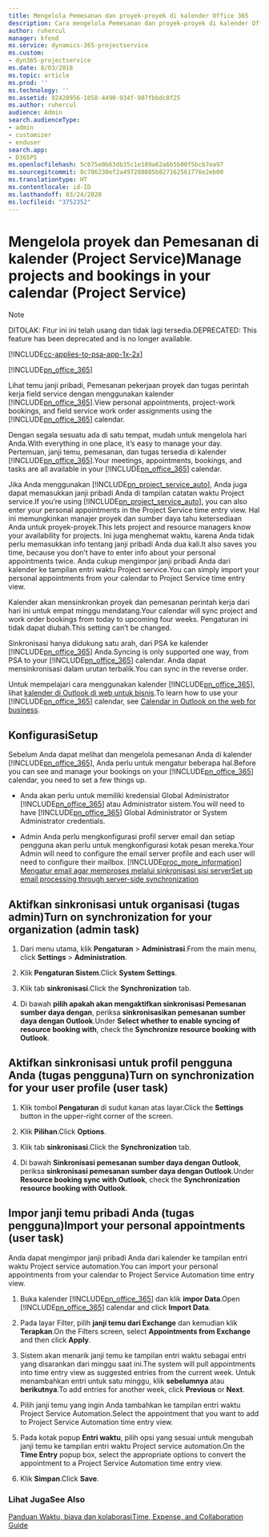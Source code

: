```yaml
---
title: Mengelola Pemesanan dan proyek-proyek di kalender Office 365
description: Cara mengelola Pemesanan dan proyek-proyek di kalender Office 365
author: ruhercul
manager: kfend
ms.service: dynamics-365-projectservice
ms.custom:
- dyn365-projectservice
ms.date: 8/03/2018
ms.topic: article
ms.prod: ''
ms.technology: ''
ms.assetid: 92428956-1058-4490-934f-907fbbdc8f25
ms.author: ruhercul
audience: Admin
search.audienceType:
- admin
- customizer
- enduser
search.app:
- D365PS
ms.openlocfilehash: 5c075e0b63db35c1e189a62a6b5b00f5bcb7ea97
ms.sourcegitcommit: 8c786230ef2a497280885b827162561776e2eb00
ms.translationtype: HT
ms.contentlocale: id-ID
ms.lasthandoff: 03/24/2020
ms.locfileid: "3752352"
---
```

# <a name="manage-projects-and-bookings-in-your-calendar-project-service"></a><span data-ttu-id="ff563-103">Mengelola proyek dan Pemesanan di kalender (Project Service)</span><span class="sxs-lookup"><span data-stu-id="ff563-103">Manage projects and bookings in your calendar (Project Service)</span></span>

> [!Note]
> <span data-ttu-id="ff563-104">DITOLAK: Fitur ini ini telah usang dan tidak lagi tersedia.</span><span class="sxs-lookup"><span data-stu-id="ff563-104">DEPRECATED: This feature has been deprecated and is no longer available.</span></span>

[!INCLUDE[cc-applies-to-psa-app-1x-2x](../includes/cc-applies-to-psa-app-1x-2x.md)]

[!INCLUDE[pn_office_365](../includes/pn-office-365.md)] 

<span data-ttu-id="ff563-105">Lihat temu janji pribadi, Pemesanan pekerjaan proyek dan tugas perintah kerja field service dengan menggunakan kalender [!INCLUDE[pn_office_365](../includes/pn-office-365.md)].</span><span class="sxs-lookup"><span data-stu-id="ff563-105">View personal appointments, project-work bookings, and field service work order assignments using the [!INCLUDE[pn_office_365](../includes/pn-office-365.md)] calendar.</span></span>  
  
 <span data-ttu-id="ff563-106">Dengan segala sesuatu ada di satu tempat, mudah untuk mengelola hari Anda.</span><span class="sxs-lookup"><span data-stu-id="ff563-106">With everything in one place, it’s easy to manage your day.</span></span> <span data-ttu-id="ff563-107">Pertemuan, janji temu, pemesanan, dan tugas tersedia di kalender [!INCLUDE[pn_office_365](../includes/pn-office-365.md)].</span><span class="sxs-lookup"><span data-stu-id="ff563-107">Your meetings, appointments, bookings, and tasks are all available in your [!INCLUDE[pn_office_365](../includes/pn-office-365.md)] calendar.</span></span>  
  
 <span data-ttu-id="ff563-108">Jika Anda menggunakan [!INCLUDE[pn_project_service_auto](../includes/pn-project-service-auto.md)], Anda juga dapat memasukkan janji pribadi Anda di tampilan catatan waktu Project service.</span><span class="sxs-lookup"><span data-stu-id="ff563-108">If you’re using [!INCLUDE[pn_project_service_auto](../includes/pn-project-service-auto.md)], you can also enter your personal appointments in the Project Service time entry view.</span></span> <span data-ttu-id="ff563-109">Hal ini memungkinkan manajer proyek dan sumber daya tahu ketersediaan Anda untuk proyek-proyek.</span><span class="sxs-lookup"><span data-stu-id="ff563-109">This lets project and resource managers know your availability for projects.</span></span> <span data-ttu-id="ff563-110">Ini juga menghemat waktu, karena Anda tidak perlu memasukkan info tentang janji pribadi Anda dua kali.</span><span class="sxs-lookup"><span data-stu-id="ff563-110">It also saves you time, because you don’t have to enter info about your personal appointments twice.</span></span> <span data-ttu-id="ff563-111">Anda cukup mengimpor janji pribadi Anda dari kalender ke tampilan entri waktu Project service.</span><span class="sxs-lookup"><span data-stu-id="ff563-111">You can simply import your personal appointments from your calendar to Project Service time entry view.</span></span>  
  
 <span data-ttu-id="ff563-112">Kalender akan mensinkronkan proyek dan pemesanan perintah kerja dari hari ini untuk empat minggu mendatang.</span><span class="sxs-lookup"><span data-stu-id="ff563-112">Your calendar will sync project and work order bookings from today to upcoming four weeks.</span></span> <span data-ttu-id="ff563-113">Pengaturan ini tidak dapat diubah.</span><span class="sxs-lookup"><span data-stu-id="ff563-113">This setting can’t be changed.</span></span>  
  
 <span data-ttu-id="ff563-114">Sinkronisasi hanya didukung satu arah, dari PSA ke kalender [!INCLUDE[pn_office_365](../includes/pn-office-365.md)] Anda.</span><span class="sxs-lookup"><span data-stu-id="ff563-114">Syncing is only supported one way, from PSA to your [!INCLUDE[pn_office_365](../includes/pn-office-365.md)] calendar.</span></span> <span data-ttu-id="ff563-115">Anda dapat mensinkronisasi dalam urutan terbalik.</span><span class="sxs-lookup"><span data-stu-id="ff563-115">You can sync in the reverse order.</span></span> 
  
 <span data-ttu-id="ff563-116">Untuk mempelajari cara menggunakan kalender [!INCLUDE[pn_office_365](../includes/pn-office-365.md)], lihat [kalender di Outlook di web untuk bisnis](https://support.office.com/article/Calendar-in-Outlook-on-the-web-for-business-5219c457-d1fe-4c2f-9032-1a816b88e936).</span><span class="sxs-lookup"><span data-stu-id="ff563-116">To learn how to use your [!INCLUDE[pn_office_365](../includes/pn-office-365.md)] calendar, see [Calendar in Outlook on the web for business](https://support.office.com/article/Calendar-in-Outlook-on-the-web-for-business-5219c457-d1fe-4c2f-9032-1a816b88e936).</span></span>  
  
## <a name="setup"></a><span data-ttu-id="ff563-117">Konfigurasi</span><span class="sxs-lookup"><span data-stu-id="ff563-117">Setup</span></span>  
 <span data-ttu-id="ff563-118">Sebelum Anda dapat melihat dan mengelola pemesanan Anda di kalender [!INCLUDE[pn_office_365](../includes/pn-office-365.md)], Anda perlu untuk mengatur beberapa hal.</span><span class="sxs-lookup"><span data-stu-id="ff563-118">Before you can see and manage your bookings on your [!INCLUDE[pn_office_365](../includes/pn-office-365.md)] calendar, you need to set a few things up.</span></span>  
  
- <span data-ttu-id="ff563-119">Anda akan perlu untuk memiliki kredensial Global Administrator [!INCLUDE[pn_office_365](../includes/pn-office-365.md)] atau Administrator sistem.</span><span class="sxs-lookup"><span data-stu-id="ff563-119">You will need to have [!INCLUDE[pn_office_365](../includes/pn-office-365.md)] Global Administrator or System Administrator credentials.</span></span>  
  
- <span data-ttu-id="ff563-120">Admin Anda perlu mengkonfigurasi profil server email dan setiap pengguna akan perlu untuk mengkonfigurasi kotak pesan mereka.</span><span class="sxs-lookup"><span data-stu-id="ff563-120">Your Admin will need to configure the email server profile and each user will need to configure their mailbox.</span></span> [!INCLUDE[proc_more_information](../includes/proc-more-information.md)] <span data-ttu-id="ff563-121">[Mengatur email agar memproses melalui sinkronisasi sisi server](../admin/set-up-server-side-synchronization-of-email-appointments-contacts-and-tasks.md)</span><span class="sxs-lookup"><span data-stu-id="ff563-121">[Set up email processing through server-side synchronization](../admin/set-up-server-side-synchronization-of-email-appointments-contacts-and-tasks.md)</span></span>  
  
## <a name="turn-on-synchronization-for-your-organization-admin-task"></a><span data-ttu-id="ff563-122">Aktifkan sinkronisasi untuk organisasi (tugas admin)</span><span class="sxs-lookup"><span data-stu-id="ff563-122">Turn on synchronization for your organization (admin task)</span></span>  
  
1.  <span data-ttu-id="ff563-123">Dari menu utama, klik **Pengaturan** > **Administrasi**.</span><span class="sxs-lookup"><span data-stu-id="ff563-123">From the main menu, click **Settings** > **Administration**.</span></span>  
  
2.  <span data-ttu-id="ff563-124">Klik **Pengaturan Sistem**.</span><span class="sxs-lookup"><span data-stu-id="ff563-124">Click **System Settings**.</span></span>  
  
3.  <span data-ttu-id="ff563-125">Klik tab **sinkronisasi**.</span><span class="sxs-lookup"><span data-stu-id="ff563-125">Click the **Synchronization** tab.</span></span>  
  
4.  <span data-ttu-id="ff563-126">Di bawah **pilih apakah akan mengaktifkan sinkronisasi Pemesanan sumber daya dengan**, periksa **sinkronisasikan pemesanan sumber daya dengan Outlook**.</span><span class="sxs-lookup"><span data-stu-id="ff563-126">Under **Select whether to enable syncing of resource booking with**, check the **Synchronize resource booking with Outlook**.</span></span>  
  
## <a name="turn-on-synchronization-for-your-user-profile-user-task"></a><span data-ttu-id="ff563-127">Aktifkan sinkronisasi untuk profil pengguna Anda (tugas pengguna)</span><span class="sxs-lookup"><span data-stu-id="ff563-127">Turn on synchronization for your user profile (user task)</span></span>  
  
1.  <span data-ttu-id="ff563-128">Klik tombol **Pengaturan** di sudut kanan atas layar.</span><span class="sxs-lookup"><span data-stu-id="ff563-128">Click the **Settings** button in the upper-right corner of the screen.</span></span>  
  
2.  <span data-ttu-id="ff563-129">Klik **Pilihan**.</span><span class="sxs-lookup"><span data-stu-id="ff563-129">Click **Options**.</span></span>  
  
3.  <span data-ttu-id="ff563-130">Klik tab **sinkronisasi**.</span><span class="sxs-lookup"><span data-stu-id="ff563-130">Click the **Synchronization** tab.</span></span>  
  
4.  <span data-ttu-id="ff563-131">Di bawah **Sinkronisasi pemesanan sumber daya dengan Outlook**, periksa **sinkronisasi pemesanan sumber daya dengan Outlook**.</span><span class="sxs-lookup"><span data-stu-id="ff563-131">Under **Resource booking sync with Outlook**, check the **Synchronization resource booking with Outlook**.</span></span>  
  
## <a name="import-your-personal-appointments-user-task"></a><span data-ttu-id="ff563-132">Impor janji temu pribadi Anda (tugas pengguna)</span><span class="sxs-lookup"><span data-stu-id="ff563-132">Import your personal appointments (user task)</span></span>  
 <span data-ttu-id="ff563-133">Anda dapat mengimpor janji pribadi Anda dari kalender ke tampilan entri waktu Project service automation.</span><span class="sxs-lookup"><span data-stu-id="ff563-133">You can import your personal appointments from your calendar to Project Service Automation time entry view.</span></span>  
  
1. <span data-ttu-id="ff563-134">Buka kalender [!INCLUDE[pn_office_365](../includes/pn-office-365.md)] dan klik **impor Data**.</span><span class="sxs-lookup"><span data-stu-id="ff563-134">Open [!INCLUDE[pn_office_365](../includes/pn-office-365.md)] calendar and click **Import Data**.</span></span>  
  
2. <span data-ttu-id="ff563-135">Pada layar Filter, pilih **janji temu dari Exchange** dan kemudian klik **Terapkan**.</span><span class="sxs-lookup"><span data-stu-id="ff563-135">On the Filters screen, select **Appointments from Exchange** and then click **Apply**.</span></span>  
  
3. <span data-ttu-id="ff563-136">Sistem akan menarik janji temu ke tampilan entri waktu sebagai entri yang disarankan dari minggu saat ini.</span><span class="sxs-lookup"><span data-stu-id="ff563-136">The system will pull appointments into time entry view as suggested entries from the current week.</span></span> <span data-ttu-id="ff563-137">Untuk menambahkan entri untuk satu minggu, klik **sebelumnya** atau **berikutnya**.</span><span class="sxs-lookup"><span data-stu-id="ff563-137">To add entries for another week, click **Previous** or **Next**.</span></span>  
  
4. <span data-ttu-id="ff563-138">Pilih janji temu yang ingin Anda tambahkan ke tampilan entri waktu Project Service Automation.</span><span class="sxs-lookup"><span data-stu-id="ff563-138">Select the appointment that you want to add to Project Service Automation time entry view.</span></span>  
  
5. <span data-ttu-id="ff563-139">Pada kotak popup **Entri waktu**, pilih opsi yang sesuai untuk mengubah janji temu ke tampilan entri waktu Project service automation.</span><span class="sxs-lookup"><span data-stu-id="ff563-139">On the **Time Entry** popup box, select the appropriate options to convert the appointment to a Project Service Automation time entry view.</span></span>  
  
6. <span data-ttu-id="ff563-140">Klik **Simpan**.</span><span class="sxs-lookup"><span data-stu-id="ff563-140">Click **Save**.</span></span>  
  
### <a name="see-also"></a><span data-ttu-id="ff563-141">Lihat Juga</span><span class="sxs-lookup"><span data-stu-id="ff563-141">See Also</span></span>  
 [<span data-ttu-id="ff563-142">Panduan Waktu, biaya dan kolaborasi</span><span class="sxs-lookup"><span data-stu-id="ff563-142">Time, Expense, and Collaboration Guide</span></span>](../project-service/time-expense-collaboration-guide.md)
